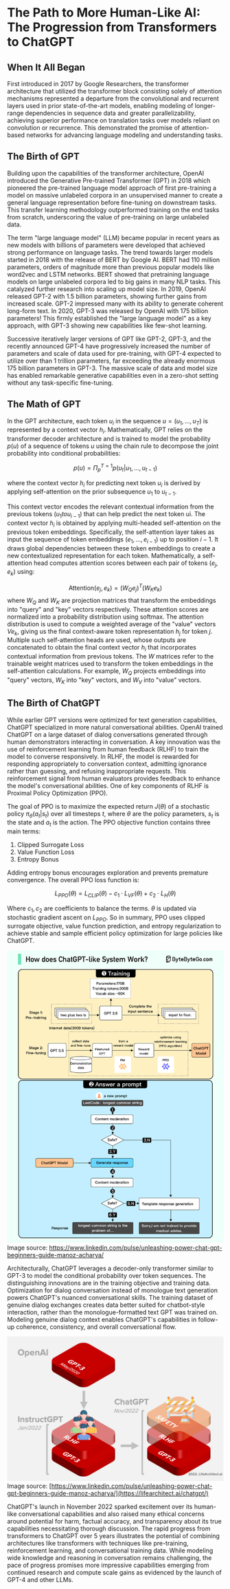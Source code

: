 # The Path to More Human-Like AI: The Progression from Transformers to ChatGPT 

## When It All Began
First introduced in 2017 by Google Researchers, the transformer architecture that utilized the transformer block consisting solely of attention mechanisms represented a departure from the convolutional and recurrent layers used in prior state-of-the-art models, 
enabling modeling of longer-range dependencies in sequence data and greater parallelizability, achieving superior performance on translation tasks over models reliant on convolution or recurrence. 
This demonstrated the promise of attention-based networks for advancing language modeling and understanding tasks.

## The Birth of GPT
Building upon the capabilities of the transformer architecture, OpenAI introduced the Generative Pre-trained Transformer (GPT) in 2018 which pioneered the pre-trained language model approach of first pre-training a model on massive unlabeled corpora in an unsupervised manner to create a general language representation before fine-tuning on downstream tasks. 
This transfer learning methodology outperformed training on the end tasks from scratch, underscoring the value of pre-training on large unlabeled data. 

The term "large language model" (LLM) became popular in recent years as new models with billions of parameters were developed that achieved strong performance on language tasks. The trend towards larger models started in 2018 with the release of BERT by Google AI. BERT had 110 million parameters, orders of magnitude more than previous popular models like word2vec and LSTM networks. BERT showed that pretraining language models on large unlabeled corpora led to big gains in many NLP tasks. This catalyzed further research into scaling up model size. In 2019, OpenAI released GPT-2 with 1.5 billion parameters, showing further gains from increased scale. GPT-2 impressed many with its ability to generate coherent long-form text. In 2020, GPT-3 was released by OpenAI with 175 billion parameters! This firmly established the "large language model" as a key approach, with GPT-3 showing new capabilities like few-shot learning.

Successive iteratively larger versions of GPT like GPT-2, GPT-3, and the recently announced GPT-4 have progressively increased the number of parameters and scale of data used for pre-training, with GPT-4 expected to utilize over than 1 trillion parameters, far exceeding the already enormous 175 billion parameters in GPT-3. The massive scale of data and model size has enabled remarkable generative capabilities even in a zero-shot setting without any task-specific fine-tuning.

## The Math of GPT
In the GPT architecture, each token $u_i$ in the sequence $u = (u_1, ..., u_T)$ is represented by a context vector $h_i$.  Mathematically, GPT relies on the transformer decoder architecture and is trained to model the probability $p(u)$ of a sequence of tokens $u$ using the chain rule to decompose the joint probability into conditional probabilities:

$$p(u) = Π_p^{T=1} p(u_t | u_1, ..., u_{t-1})$$ 

where the context vector $h_i$ for predicting next token $u_i$ is derived by applying self-attention on the prior subsequence $u_1$ to $u_{t-1}$.

This context vector encodes the relevant contextual information from the previous tokens $(u_1 to u_{i-1})$ that can help predict the next token ui.
The context vector $h_i$ is obtained by applying multi-headed self-attention on the previous token embeddings. Specifically, the self-attention layer takes as input the sequence of token embeddings $(e_1, ..., e_{i-1})$ up to position $i-1$. It draws global dependencies between these token embeddings to create a new contextualized representation for each token.
Mathematically, a self-attention head computes attention scores between each pair of tokens $(e_j, e_k)$ using:

$$\text{Attention}(e_j, e_k) = (W_Qe_j)^T(W_Ke_k)$$
where $W_Q$ and $W_K$ are projection matrices that transform the embeddings into "query" and "key" vectors respectively.
These attention scores are normalized into a probability distribution using softmax. The attention distribution is used to compute a weighted average of the "value" vectors $Ve_k$, giving us the final context-aware token representation $h_j$ for token $j$.
Multiple such self-attention heads are used, whose outputs are concatenated to obtain the final context vector $h_i$ that incorporates contextual information from previous tokens.
The $W$ matrices refer to the trainable weight matrices used to transform the token embeddings in the self-attention calculations. For example, $W_Q$ projects embeddings into "query" vectors, $W_K$ into "key" vectors, and $W_V$ into "value" vectors. 

## The Birth of ChatGPT
While earlier GPT versions were optimized for text generation capabilities, ChatGPT specialized in more natural conversational abilities. OpenAI trained ChatGPT on a large dataset of dialog conversations generated through human demonstrators interacting in conversation. A key innovation was the use of reinforcement learning from human feedback (RLHF) to train the model to converse responsively. 
In RLHF, the model is rewarded for responding appropriately to conversation context, admitting ignorance rather than guessing, and refusing inappropriate requests. This reinforcement signal from human evaluators provides feedback to enhance the model's conversational abilities. One of key components of RLHF is Proximal Policy Optimization (PPO).

The goal of PPO is to maximize the expected return $J(\theta)$ of a stochastic policy $\pi_\theta(a_t|s_t)$ over all timesteps $t$, where $\theta$ are the policy parameters, $s_t$ is the state and $a_t$ is the action.
The PPO objective function contains three main terms:
1. Clipped Surrogate Loss
2. Value Function Loss
3. Entropy Bonus

Adding entropy bonus encourages exploration and prevents premature convergence.
The overall PPO loss function is:

$$L_{PPO}(\theta) = L_{CLIP}(\theta) - c_1 \cdot L_{VF}(\theta) + c_2 \cdot L_H(\theta)$$

Where $c_1, c_2$ are coefficients to balance the terms. $\theta$ is updated via stochastic gradient ascent on $L_{PPO}$.
So in summary, PPO uses clipped surrogate objective, value function prediction, and entropy regularization to achieve stable and sample efficient policy optimization for large policies like ChatGPT. 

![](/images/chatgpt_process.png)
Image source: https://www.linkedin.com/pulse/unleashing-power-chat-gpt-beginners-guide-manoz-acharya/


Architecturally, ChatGPT leverages a decoder-only transformer similar to GPT-3 to model the conditional probability over token sequences. The distinguishing innovations are in the training objective and training data. Optimization for dialog conversation instead of monologue text generation powers ChatGPT's nuanced conversational skills.
The training dataset of genuine dialog exchanges creates data better suited for chatbot-style interaction, rather than the monologue-formatted text GPT was trained on. Modeling genuine dialog context enables ChatGPT's capabilities in follow-up coherence, consistency, and overall conversational flow. 

![](/images/2022-Alan-D-Thompson-ChatGPT-Sparrow-Rev-0d.png)
Image source: [https://www.linkedin.com/pulse/unleashing-power-chat-gpt-beginners-guide-manoz-acharya/](https://lifearchitect.ai/chatgpt/)

ChatGPT's launch in November 2022 sparked excitement over its human-like conversational capabilities and also raised many ethical concerns around potential for harm, factual accuracy, and transparency about its true capabilities necessitating thorough discussion.
The rapid progress from transformers to ChatGPT over 5 years illustrates the potential of combining architectures like transformers with techniques like pre-training, reinforcement learning, and conversational training data. While modeling wide knowledge and reasoning in conversation remains challenging, the pace of progress promises more impressive capabilities emerging from continued research and compute scale gains as evidenced by the launch of GPT-4 and other LLMs.
